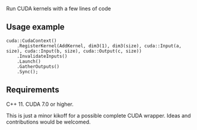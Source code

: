 Run CUDA kernels with a few lines of code

Usage example
-------

    cuda::CudaContext()
        .RegisterKernel(AddKernel, dim3(1), dim3(size), cuda::Input(a, size), cuda::Input(b, size), cuda::Output(c, size))
        .InvalidateInputs()
        .Launch()
        .GatherOutputs()
        .Sync();

Requirements
------------

C++ 11.
CUDA 7.0 or higher.

This is just a minor kikoff for a possible complete CUDA wrapper. Ideas and contributions would be welcomed.



